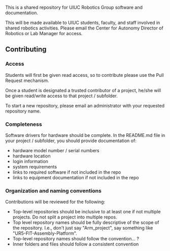 This is a shared repository for UIUC Robotics Group software and documentation.

This will be made available to UIUC students, faculty, and staff involved in shared robotics activities.  Please email the Center for Autonomy Director of Robotics or Lab Manager for access.

## Contributing 

### Access

Students will first be given read access, so to contribute please use the Pull Request mechanism.

Once a student is designated a trusted contributor of a project, he/she will be given read/write access to that project / subfolder.

To start a new repository, please email an administrator with your requested repository name.

### Completeness

Software drivers for hardware should be complete. In the README.md file in your project / subfolder, you should provide documentation of:
- hardware model number / serial numbers
- hardware location
- login information
- system requirements
- links to required software if not included in the repo
- links to equipment documentation if not included in the repo

### Organization and naming conventions

Contributions will be reviewed for the following:
- Top-level repositories should be inclusive to at least one if not multiple projects. Do not split a project into multiple repos.
- Top level repository names should be fully descriptive of the scope of the repository.  I.e., don't just say "Arm_project", say something like "UR5-FIT-Assembly-Platform".
- Top-level repository names should follow the convention... ?
- Inner folders and files should follow a consistent convention
